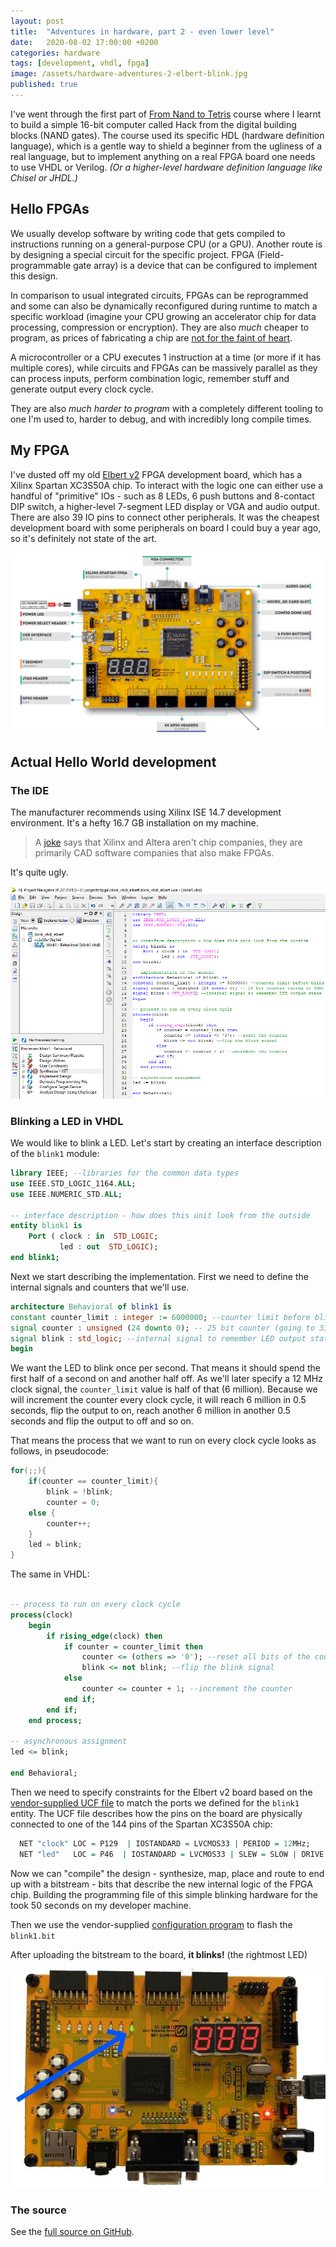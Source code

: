 ```yaml
---
layout: post
title:  "Adventures in hardware, part 2 - even lower level"
date:   2020-08-02 17:00:00 +0200
categories: hardware
tags: [development, vhdl, fpga]
image: /assets/hardware-adventures-2-elbert-blink.jpg
published: true
---
```


I've went through the first part of [From Nand to Tetris](https://www.coursera.org/learn/build-a-computer) course where I learnt to build a simple 16-bit computer called Hack from the digital building blocks (NAND gates). The course used its specific HDL (hardware definition language), which is a gentle way to shield a beginner from the ugliness of a real language, but to implement anything on a real FPGA board one needs to use VHDL or Verilog. _(Or a higher-level hardware definition language like Chisel or JHDL.)_

## Hello FPGAs

We usually develop software by writing code that gets compiled to instructions running on a general-purpose CPU (or a GPU). Another route is by designing a special circuit for the specific project. FPGA (Field-programmable gate array) is a device that can be configured to implement this design. 

In comparison to usual integrated circuits, FPGAs can be reprogrammed and some can also be dynamically reconfigured during runtime to match a specific workload (imagine your CPU growing an accelerator chip for data processing, compression or encryption). They are also *much* cheaper to program, as prices of fabricating a chip are [not for the faint of heart](https://electronics.stackexchange.com/questions/7042/how-much-does-it-cost-to-have-a-custom-asic-made).

A microcontroller or a CPU executes 1 instruction at a time (or more if it has multiple cores), while circuits and FPGAs can be massively parallel as they can process inputs, perform combination logic, remember stuff and generate output every clock cycle.

They are also *much harder to program* with a completely different tooling to one I'm used to, harder to debug, and with incredibly long compile times.

## My FPGA

I've dusted off my old [Elbert v2](https://numato.com/product/elbert-v2-spartan-3a-fpga-development-board) FPGA development board, which has a Xilinx Spartan XC3S50A chip. To interact with the logic one can either use a handful of "primitive" IOs - such as 8 LEDs, 6 push buttons and 8-contact DIP switch, a higher-level 7-segment LED display or VGA and audio output. There are also 39 IO pins to connect other peripherals. It was the cheapest development board with some peripherals on board I could buy a year ago, so it's definitely not state of the art.

![elbert](/assets/hardware-adventures-2-fpga-elbert-v2-connections.jpg)

## Actual Hello World development

### The IDE

The manufacturer recommends using Xilinx ISE 14.7 development environment. It's a hefty 16.7 GB installation on my machine. 

> A [joke](https://www.reddit.com/r/FPGA/comments/66tqf9/why_is_getting_into_fpgas_such_a_crappy_experience/dgl92sp/) says that Xilinx and Altera aren't chip companies, they are primarily CAD software companies that also make FPGAs.

It's quite ugly.

![xilinx ise](/assets/hardware-adventures-2-xilinx-ise.png)

### Blinking a LED in VHDL

We would like to blink a LED. Let's start by creating an interface description of the `blink1` module:

```vhdl
library IEEE; --libraries for the common data types
use IEEE.STD_LOGIC_1164.ALL;
use IEEE.NUMERIC_STD.ALL;

-- interface description - how does this unit look from the outside
entity blink1 is
    Port ( clock : in  STD_LOGIC;
           led : out  STD_LOGIC);
end blink1;
```

Next we start describing the implementation. First we need to define the internal signals and counters that we'll use.

```vhdl
architecture Behavioral of blink1 is
constant counter_limit : integer := 6000000; --counter limit before blink
signal counter : unsigned (24 downto 0); -- 25 bit counter (going to 33M)
signal blink : std_logic; --internal signal to remember LED output state
begin
```

We want the LED to blink once per second. That means it should spend the first half of a second on and another half off. As we'll later specify a 12 MHz clock signal, the `counter_limit` value is half of that (6 million). Because we will increment the counter every clock cycle, it will reach 6 million in 0.5 seconds, flip the output to on, reach another 6 million in another 0.5 seconds and flip the output to off and so on.

That means the process that we want to run on every clock cycle looks as follows, in pseudocode:

```c
for(;;){
    if(counter == counter_limit){
        blink = !blink;
        counter = 0;
    else {
        counter++;
    }
    led = blink;
}
```

The same in VHDL:

```vhdl

-- process to run on every clock cycle
process(clock)
	begin
		if rising_edge(clock) then
			if counter = counter_limit then
				counter <= (others => '0'); --reset all bits of the counter to 0
				blink <= not blink; --flip the blink signal
			else
				counter <= counter + 1; --increment the counter
			end if;
		end if;
	end process;
		
-- asynchronous assignment
led <= blink;

end Behavioral;
```

Then we need to specify constraints for the Elbert v2 board based on the [vendor-supplied UCF file](https://productdata.numato.com/assets/downloads/fpga/elbertv2/elbertv2.ucf) to match the ports we defined for the `blink1` entity. The UCF file describes how the pins on the board are physically connected to one of the 144 pins of the Spartan XC3S50A chip:

``` vhdl
  NET "clock" LOC = P129  | IOSTANDARD = LVCMOS33 | PERIOD = 12MHz;
  NET "led"   LOC = P46  | IOSTANDARD = LVCMOS33 | SLEW = SLOW | DRIVE = 12;
```

Now we can "compile" the design - synthesize, map, place and route to end up with a bitstream - bits that describe the new internal logic of the FPGA chip. Building the programming file of this simple blinking hardware for the took 50 seconds on my developer machine. 

Then we use the vendor-supplied [configuration program](https://productdata.numato.com/assets/downloads/fpga/elbertv2/ElbertV2Config.exe) to flash the `blink1.bit`

After uploading the bitstream to the board, **it blinks!** (the rightmost LED)

![elbert blinks](/assets/hardware-adventures-2-elbert-blink.jpg)



### The source

See the [full source on GitHub](https://github.com/jborza/fpga-hello-blink).